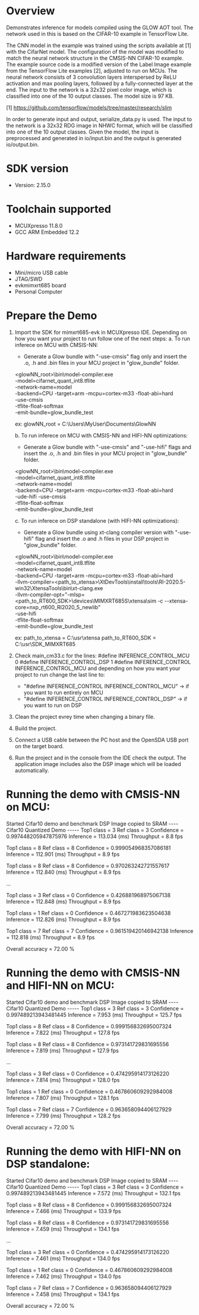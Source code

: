 Overview
========

Demonstrates inference for models compiled using the GLOW AOT tool.
The network used in this is based on the CIFAR-10 example in TensorFlow Lite.

The CNN model in the example was trained using the scripts available at [1]
with the CifarNet model. 
The configuration of the model was modified to match the neural 
network structure in the CMSIS-NN CIFAR-10 example.
The example source code is a modified version of the Label Image
example from the TensorFlow Lite examples [2], adjusted to run on MCUs.
The neural network consists of 3 convolution layers interspersed by
ReLU activation and max pooling layers, followed by a fully-connected layer
at the end. The input to the network is a 32x32 pixel color image, which is 
classified into one of the 10 output classes. The model size is 97 KB.

[1] https://github.com/tensorflow/models/tree/master/research/slim

In order to generate input and output, serialize_data.py is used. 
The input to the network is a 32x32 RDG image in NHWC format, which will 
be classified into one of the 10 output classes. Given the model,
the input is preprocessed and generated in io/input.bin and the 
output is generated io/output.bin.



SDK version
===========
- Version: 2.15.0

Toolchain supported
===================
- MCUXpresso  11.8.0
- GCC ARM Embedded  12.2

Hardware requirements
=====================
- Mini/micro USB cable
- JTAG/SWD
- evkmimxrt685 board
- Personal Computer

Prepare the Demo
================
1. Import the SDK for mimxrt685-evk in MCUXpresso IDE. 
Depending on how you want your project to run follow one of the next steps:
   a. To run inferece on MCU with CMSIS-NN:
      - Generate a Glow bundle with "-use-cmsis" flag only and insert the .o, .h and .bin
       files in your MCU project in "glow_bundle" folder.
   
   <glowNN_root>\bin\model-compiler.exe \
		-model=cifarnet_quant_int8.tflite \
		-network-name=model \
		-backend=CPU -target=arm -mcpu=cortex-m33 -float-abi=hard \
		-use-cmsis \
		-tflite-float-softmax \
		-emit-bundle=glow_bundle_test 

      ex: glowNN_root = C:\Users\MyUser\Documents\GlowNN

   b. To run inferece on MCU with CMSIS-NN and HIFI-NN optimizations:
      - Generate a Glow bundle with "-use-cmsis" and "-use-hifi" flags and insert the .o, .h and .bin
       files in your MCU project in "glow_bundle" folder.

   <glowNN_root>\bin\model-compiler.exe \
		-model=cifarnet_quant_int8.tflite \
		-network-name=model \
		-backend=CPU -target=arm -mcpu=cortex-m33 -float-abi=hard \
		-ude-hifi -use-cmsis \
		-tflite-float-softmax \
		-emit-bundle=glow_bundle_test 


   c. To run inferece on DSP standalone (with HIFI-NN optimizations): 
      - Generate a Glow bundle using xt-clang compiler version with "-use-hifi" flag and insert the 
       .o and .h files in your DSP project in "glow_bundle" folder. 

   <glowNN_root>\bin\model-compiler.exe \
		-model=cifarnet_quant_int8.tflite \
		-network-name=model \
		-backend=CPU -target=arm -mcpu=cortex-m33 -float-abi=hard \
		-llvm-compiler=<path_to_xtensa>\XtDevTools\install\tools\RI-2020.5-win32\XtensaTools\bin\xt-clang.exe \
		-llvm-compiler-opt="-mlsp=<path_to_RT600_SDK>\devices\MIMXRT685S\xtensa\sim -c --xtensa-core=nxp_rt600_RI2020_5_newlib"\
		-use-hifi \
		-tflite-float-softmax \
		-emit-bundle=glow_bundle_test 

      ex:   path_to_xtensa = C:\usr\xtensa
            path_to_RT600_SDK = C:\usr\SDK_MIMXRT685

2. Check main_cm33.c for the lines:
   #define INFERENCE_CONTROL_MCU 0
   #define INFERENCE_CONTROL_DSP 1
   #define INFERENCE_CONTROL INFERENCE_CONTROL_MCU
and depending on how you want your project to run change the last line to:
   - "#define INFERENCE_CONTROL INFERENCE_CONTROL_MCU" -> if you want to run entirely on MCU
   - "#define INFERENCE_CONTROL INFERENCE_CONTROL_DSP" -> if you want to run on DSP

3. Clean the project evrey time when changing a binary file.

4. Build the project.

5. Connect a USB cable between the PC host and the OpenSDA USB port on the target board.

6. Run the project and in the console from the IDE check the output.  The application
image includes also the DSP image which will be loaded automatically.

Running the demo with CMSIS-NN on MCU:
======================================

Started Cifar10 demo and benchmark
DSP Image copied to SRAM
---- Cifar10 Quantized Demo ----- 
Top1 class = 3
Ref class = 3
Confidence = 0.997448205947875976
Inference = 113.034 (ms)
Throughput = 8.8 fps

Top1 class = 8
Ref class = 8
Confidence = 0.999054968357086181
Inference = 112.901 (ms)
Throughput = 8.9 fps

Top1 class = 8
Ref class = 8
Confidence = 0.970263242721557617
Inference = 112.840 (ms)
Throughput = 8.9 fps

...

Top1 class = 3
Ref class = 0
Confidence = 0.426881968975067138
Inference = 112.848 (ms)
Throughput = 8.9 fps

Top1 class = 1
Ref class = 0
Confidence = 0.467271983623504638
Inference = 112.826 (ms)
Throughput = 8.9 fps

Top1 class = 7
Ref class = 7
Confidence = 0.961519420146942138
Inference = 112.818 (ms)
Throughput = 8.9 fps


Overall accuracy = 72.00 %


Running the demo with CMSIS-NN and HIFI-NN on MCU:
==================================================

Started Cifar10 demo and benchmark
DSP Image copied to SRAM
---- Cifar10 Quantized Demo ----- 
Top1 class = 3
Ref class = 3
Confidence = 0.997489213943481445
Inference = 7.953 (ms)
Throughput = 125.7 fps

Top1 class = 8
Ref class = 8
Confidence = 0.999156832695007324
Inference = 7.822 (ms)
Throughput = 127.8 fps

Top1 class = 8
Ref class = 8
Confidence = 0.973141729831695556
Inference = 7.819 (ms)
Throughput = 127.9 fps

...

Top1 class = 3
Ref class = 0
Confidence = 0.474295914173126220
Inference = 7.814 (ms)
Throughput = 128.0 fps

Top1 class = 1
Ref class = 0
Confidence = 0.467860609292984008
Inference = 7.807 (ms)
Throughput = 128.1 fps

Top1 class = 7
Ref class = 7
Confidence = 0.963658094406127929
Inference = 7.799 (ms)
Throughput = 128.2 fps


Overall accuracy = 72.00 %


Running the demo with HIFI-NN on DSP standalone:
================================================

Started Cifar10 demo and benchmark
DSP Image copied to SRAM
---- Cifar10 Quantized Demo ----- 
Top1 class = 3
Ref class = 3
Confidence = 0.997489213943481445
Inference = 7.572 (ms)
Throughput = 132.1 fps

Top1 class = 8
Ref class = 8
Confidence = 0.999156832695007324
Inference = 7.466 (ms)
Throughput = 133.9 fps

Top1 class = 8
Ref class = 8
Confidence = 0.973141729831695556
Inference = 7.459 (ms)
Throughput = 134.1 fps

...

Top1 class = 3
Ref class = 0
Confidence = 0.474295914173126220
Inference = 7.461 (ms)
Throughput = 134.0 fps

Top1 class = 1
Ref class = 0
Confidence = 0.467860609292984008
Inference = 7.462 (ms)
Throughput = 134.0 fps

Top1 class = 7
Ref class = 7
Confidence = 0.963658094406127929
Inference = 7.458 (ms)
Throughput = 134.1 fps


Overall accuracy = 72.00 %
